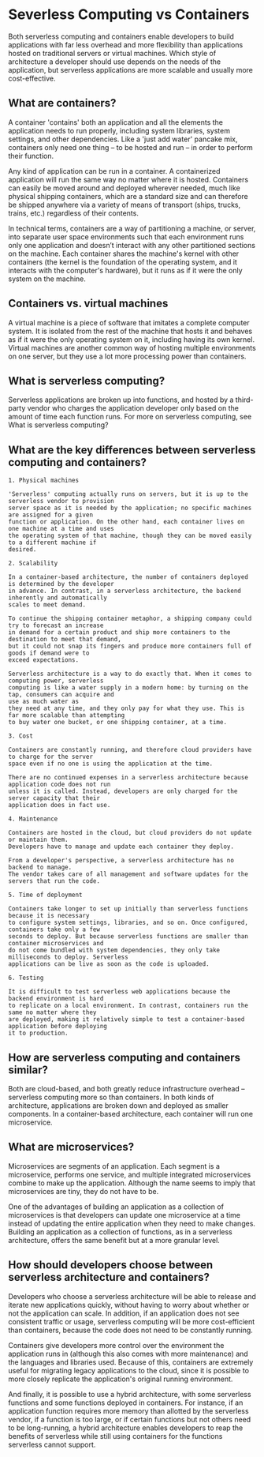 # Severless Computing vs Containers

Both serverless computing and containers enable developers to build applications with far less overhead and more flexibility than applications hosted on traditional servers or virtual machines. Which style of architecture a developer should use depends on the needs of the application, but serverless applications are more scalable and usually more cost-effective.

## What are containers?

A container 'contains' both an application and all the elements the application needs to run properly, including system libraries, system settings, and other dependencies. Like a 'just add water' pancake mix, containers only need one thing – to be hosted and run – in order to perform their function.

Any kind of application can be run in a container. A containerized application will run the same way no matter where it is hosted. Containers can easily be moved around and deployed wherever needed, much like physical shipping containers, which are a standard size and can therefore be shipped anywhere via a variety of means of transport (ships, trucks, trains, etc.) regardless of their contents.

In technical terms, containers are a way of partitioning a machine, or server, into separate user space environments such that each environment runs only one application and doesn’t interact with any other partitioned sections on the machine. Each container shares the machine's kernel with other containers (the kernel is the foundation of the operating system, and it interacts with the computer's hardware), but it runs as if it were the only system on the machine.

## Containers vs. virtual machines

A virtual machine is a piece of software that imitates a complete computer system. It is isolated from the rest of the machine that hosts it and behaves as if it were the only operating system on it, including having its own kernel. Virtual machines are another common way of hosting multiple environments on one server, but they use a lot more processing power than containers.

## What is serverless computing?

Serverless applications are broken up into functions, and hosted by a third-party vendor who charges the application developer only based on the amount of time each function runs. For more on serverless computing, see What is serverless computing?

## What are the key differences between serverless computing and containers?

```
1. Physical machines

'Serverless' computing actually runs on servers, but it is up to the serverless vendor to provision
server space as it is needed by the application; no specific machines are assigned for a given 
function or application. On the other hand, each container lives on one machine at a time and uses 
the operating system of that machine, though they can be moved easily to a different machine if 
desired.

2. Scalability

In a container-based architecture, the number of containers deployed is determined by the developer
in advance. In contrast, in a serverless architecture, the backend inherently and automatically 
scales to meet demand.

To continue the shipping container metaphor, a shipping company could try to forecast an increase 
in demand for a certain product and ship more containers to the destination to meet that demand,
but it could not snap its fingers and produce more containers full of goods if demand were to
exceed expectations.

Serverless architecture is a way to do exactly that. When it comes to computing power, serverless
computing is like a water supply in a modern home: by turning on the tap, consumers can acquire and
use as much water as 
they need at any time, and they only pay for what they use. This is far more scalable than attempting
to buy water one bucket, or one shipping container, at a time.

3. Cost

Containers are constantly running, and therefore cloud providers have to charge for the server 
space even if no one is using the application at the time.

There are no continued expenses in a serverless architecture because application code does not run
unless it is called. Instead, developers are only charged for the server capacity that their 
application does in fact use.

4. Maintenance

Containers are hosted in the cloud, but cloud providers do not update or maintain them. 
Developers have to manage and update each container they deploy.

From a developer's perspective, a serverless architecture has no backend to manage. 
The vendor takes care of all management and software updates for the servers that run the code.

5. Time of deployment

Containers take longer to set up initially than serverless functions because it is necessary
to configure system settings, libraries, and so on. Once configured, containers take only a few 
seconds to deploy. But because serverless functions are smaller than container microservices and
do not come bundled with system dependencies, they only take milliseconds to deploy. Serverless 
applications can be live as soon as the code is uploaded.

6. Testing

It is difficult to test serverless web applications because the backend environment is hard 
to replicate on a local environment. In contrast, containers run the same no matter where they 
are deployed, making it relatively simple to test a container-based application before deploying
it to production.

```

## How are serverless computing and containers similar?

Both are cloud-based, and both greatly reduce infrastructure overhead – serverless computing more so than containers. In both kinds of architecture, applications are broken down and deployed as smaller components. In a container-based architecture, each container will run one microservice.

## What are microservices?

Microservices are segments of an application. Each segment is a microservice, performs one service, and multiple integrated microservices combine to make up the application. Although the name seems to imply that microservices are tiny, they do not have to be.

One of the advantages of building an application as a collection of microservices is that developers can update one microservice at a time instead of updating the entire application when they need to make changes. Building an application as a collection of functions, as in a serverless architecture, offers the same benefit but at a more granular level.

## How should developers choose between serverless architecture and containers?

Developers who choose a serverless architecture will be able to release and iterate new applications quickly, without having to worry about whether or not the application can scale. In addition, if an application does not see consistent traffic or usage, serverless computing will be more cost-efficient than containers, because the code does not need to be constantly running.

Containers give developers more control over the environment the application runs in (although this also comes with more maintenance) and the languages and libraries used. Because of this, containers are extremely useful for migrating legacy applications to the cloud, since it is possible to more closely replicate the application's original running environment.

And finally, it is possible to use a hybrid architecture, with some serverless functions and some functions deployed in containers. For instance, if an application function requires more memory than allotted by the serverless vendor, if a function is too large, or if certain functions but not others need to be long-running, a hybrid architecture enables developers to reap the benefits of serverless while still using containers for the functions serverless cannot support.
